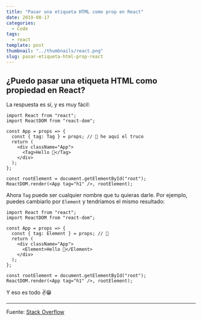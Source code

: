 ```yaml
---
title: "Pasar una etiqueta HTML como prop en React"
date: 2019-08-17
categories:
  - Code
tags:
  - react
template: post
thumbnail: "../thumbnails/react.png"
slug: pasar-etiqueta-html-prop-react
---
```


## ¿Puedo pasar una etiqueta HTML como propiedad en React?

La respuesta es sí, y es muy fácil:

```javascript{5}
import React from "react";
import ReactDOM from "react-dom";

const App = props => {
  const { tag: Tag } = props; // 👀 he aquí el truco
  return (
    <div className="App">
      <Tag>Hello 👋</Tag>
    </div>
  );
};

const rootElement = document.getElementById("root");
ReactDOM.render(<App tag="h1" />, rootElement);
```

Ahora `Tag` puede ser cualquier nombre que tu quieras darle. Por ejemplo, puedes cambiarlo por `Element` y tendríamos el mismo resultado:

```javascript{5,8}
import React from "react";
import ReactDOM from "react-dom";

const App = props => {
  const { tag: Element } = props; // 👀
  return (
    <div className="App">
      <Element>Hello 👋</Element>
    </div>
  );
};

const rootElement = document.getElementById("root");
ReactDOM.render(<App tag="h1" />, rootElement);
```

Y eso es todo ✌😁

---

Fuente: [Stack Overflow](https://stackoverflow.com/questions/51871080/can-i-pass-html-tag-as-prop-react)
